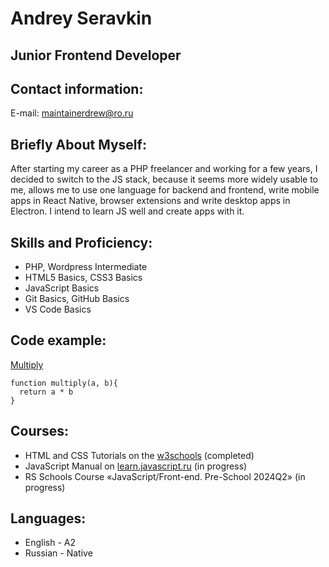 # Andrey Seravkin

## Junior Frontend Developer

## Contact information:

E-mail: maintainerdrew@ro.ru

## Briefly About Myself:

After starting my career as a PHP freelancer and working for a few years, I decided to switch to the JS stack, because it seems more widely usable to me, allows me to use one language for backend and frontend, write mobile apps in React Native, browser extensions and write desktop apps in Electron. I intend to learn JS well and create apps with it.

## Skills and Proficiency:

- PHP, Wordpress Intermediate
- HTML5 Basics, CSS3 Basics
- JavaScript Basics
- Git Basics, GitHub Basics
- VS Code Basics

## Code example:

[Multiply](https://www.codewars.com/users/andyserav/completed_solutions)

```
function multiply(a, b){
  return a * b
}
```

## Courses:

- HTML and CSS Tutorials on the [w3schools](https://www.w3schools.com/) (completed)  
- JavaScript Manual on [learn.javascript.ru](https://learn.javascript.ru/) (in progress)  
- RS Schools Course «JavaScript/Front-end. Pre-School 2024Q2» (in progress)

## Languages:

- English - A2
- Russian - Native
